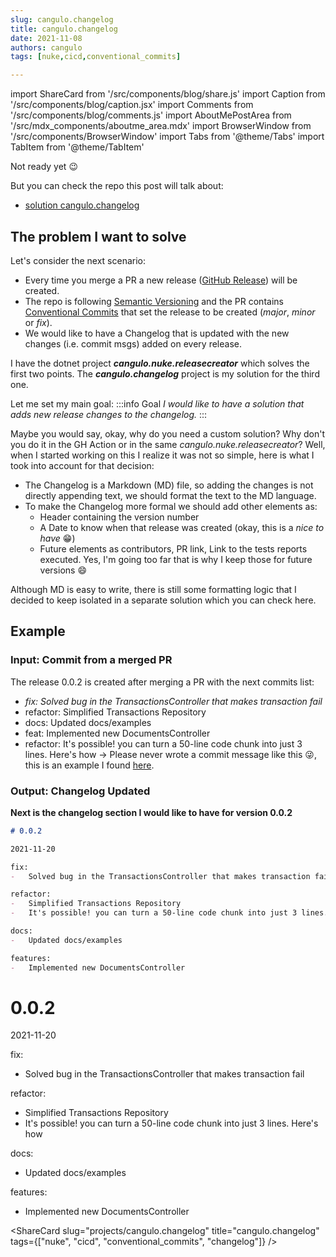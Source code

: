 ```yaml
---
slug: cangulo.changelog
title: cangulo.changelog
date: 2021-11-08
authors: cangulo
tags: [nuke,cicd,conventional_commits]

---
```


import ShareCard from '/src/components/blog/share.js'
import Caption from '/src/components/blog/caption.jsx'
import Comments from '/src/components/blog/comments.js'
import AboutMePostArea from '/src/mdx_components/aboutme_area.mdx'
import BrowserWindow from '/src/components/BrowserWindow'
import Tabs from '@theme/Tabs'
import TabItem from '@theme/TabItem'

Not ready yet 😉

But you can check the repo this post will talk about:

* [solution cangulo.changelog](https://github.com/cangulo-nugets/cangulo.changelog)

<!--truncate-->

## The problem I want to solve

Let's consider the next scenario:

-   Every time you merge a PR a new release ([GitHub Release](https://docs.github.com/en/repositories/releasing-projects-on-github/managing-releases-in-a-repository#creating-a-release)) will be created.
-   The repo is following [Semantic Versioning](https://semver.org) and the PR contains [Conventional Commits](https://www.conventionalcommits.org/en/v1.0.0/) that set the release to be created (_major_, _minor_ or _fix_).
-   We would like to have a Changelog that is updated with the new changes (i.e. commit msgs) added on every release.

I have the dotnet project ___cangulo.nuke.releasecreator___ which solves the first two points. The ___cangulo.changelog___ project is my solution for the third one.

Let me set my main goal:
:::info Goal
_I would like to have a solution that adds new release changes to the changelog._
:::

Maybe you would say, okay, why do you need a custom solution? Why don't you do it in the GH Action or in the same _cangulo.nuke.releasecreator_? Well, when I started working on this I realize it was not so simple, here is what I took into account for that decision:

-   The Changelog is a Markdown (MD) file, so adding the changes is not directly appending text, we should format the text to the MD language.
-   To make the Changelog more formal we should add other elements as:
	-   Header containing the version number
	-   A Date to know when that release was created (okay, this is a _nice to have_ 😁)
	-   Future elements as contributors, PR link, Link to the tests reports executed. Yes, I'm going too far that is why I keep those for future versions 😄

Although MD is easy to write, there is still some formatting logic that I decided to keep isolated in a separate solution which you can check here.


## Example

### Input: Commit from a merged PR
The release 0.0.2 is created after merging a PR with the next commits list:
-   _fix: Solved bug in the TransactionsController that makes transaction fail_
-   refactor: Simplified Transactions Repository
-   docs: Updated docs/examples
-   feat: Implemented new DocumentsController
-   refactor: It's possible! you can turn a 50-line code chunk into just 3 lines. Here's how -> Please never wrote a commit message like this 😜, this is an example I found [here](http://whatthecommit.com/85835a6ce3edb747ec06e42f6313d0a2).

### Output: Changelog Updated

**Next is the changelog section I would like to have for version 0.0.2**

<BrowserWindow>
<Tabs>
  <TabItem value="markdown" label="Markdown Code" default>

```markdown
# 0.0.2

2021-11-20

fix:
-   Solved bug in the TransactionsController that makes transaction fail

refactor:
-   Simplified Transactions Repository
-   It's possible! you can turn a 50-line code chunk into just 3 lines. Here's how

docs:
-   Updated docs/examples

features:
-   Implemented new DocumentsController
```

  </TabItem>
  <TabItem value="html" label="Changelog Visualization" default>

# 0.0.2

2021-11-20

fix:
-   Solved bug in the TransactionsController that makes transaction fail

refactor:
-   Simplified Transactions Repository
-   It's possible! you can turn a 50-line code chunk into just 3 lines. Here's how

docs:
-   Updated docs/examples

features:
-   Implemented new DocumentsController


  </TabItem>
</Tabs>
</BrowserWindow>



<AboutMePostArea/>

<ShareCard 
  slug="projects/cangulo.changelog" 
  title="cangulo.changelog" 
  tags={["nuke", "cicd", "conventional_commits", "changelog"]} />
  
<Comments
  slug="projects/cangulo.changelog"  />
